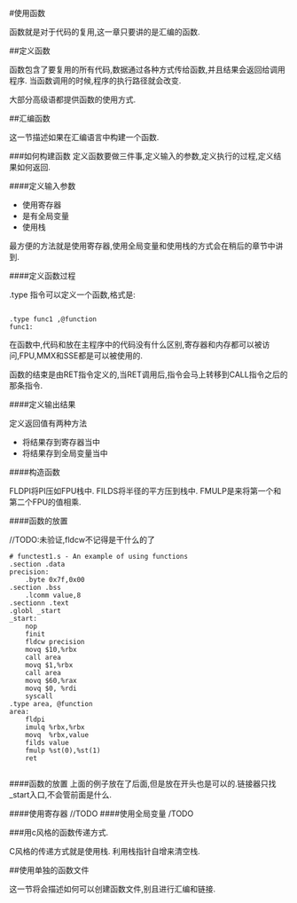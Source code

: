 #使用函数

函数就是对于代码的复用,这一章只要讲的是汇编的函数.

##定义函数

函数包含了要复用的所有代码,数据通过各种方式传给函数,并且结果会返回给调用程序.
当函数调用的时候,程序的执行路径就会改变.

大部分高级语都提供函数的使用方式.

##汇编函数

这一节描述如果在汇编语言中构建一个函数.

###如何构建函数
定义函数要做三件事,定义输入的参数,定义执行的过程,定义结果如何返回.

####定义输入参数

*   使用寄存器
*   是有全局变量
*   使用栈

最方便的方法就是使用寄存器,使用全局变量和使用栈的方式会在稍后的章节中讲到.

####定义函数过程

.type 指令可以定义一个函数,格式是:

```

.type func1 ,@function
func1:

```
在函数中,代码和放在主程序中的代码没有什么区别,寄存器和内存都可以被访问,FPU,MMX和SSE都是可以被使用的.

函数的结束是由RET指令定义的,当RET调用后,指令会马上转移到CALL指令之后的那条指令.

####定义输出结果

定义返回值有两种方法

*   将结果存到寄存器当中
*   将结果存到全局变量当中

####构造函数

FLDPI将PI压如FPU栈中.
FILDS将半径的平方压到栈中.
FMULP是来将第一个和第二个FPU的值相乘.

####函数的放置

//TODO:未验证,fldcw不记得是干什么的了

```
# functest1.s - An example of using functions
.section .data
precision:
	.byte 0x7f,0x00
.section .bss
	.lcomm value,8
.sectionn .text
.globl _start
_start:
	nop
	finit
	fldcw precision
	movq $10,%rbx
	call area
	movq $1,%rbx
	call area
	movq $60,%rax
	movq $0, %rdi
	syscall
.type area, @function
area:
	fldpi
	imulq %rbx,%rbx
	movq  %rbx,value
	filds value
	fmulp %st(0),%st(1)
	ret
	
```

####函数的放置
上面的例子放在了后面,但是放在开头也是可以的.链接器只找\_start入口,不会管前面是什么.

####使用寄存器
//TODO
####使用全局变量
/TODO

###用c风格的函数传递方式.

C风格的传递方式就是使用栈.
利用栈指针自增来清空栈.

##使用单独的函数文件

这一节将会描述如何可以创建函数文件,别且进行汇编和链接.
